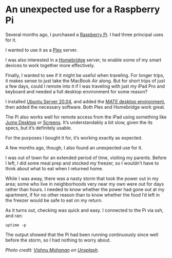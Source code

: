 # An unexpected use for a Raspberry Pi

Several months ago, I purchased a [Raspberry Pi][1]. I had three principal uses for it.

I wanted to use it as a [Plex][2] server.

I was also interested in a [Homebridge][3] server, to enable some of my smart devices to work together more effectively.

Finally, I wanted to see if it might be useful when traveling. For longer trips, it makes sense to just take the MacBook Air along. But for short trips of just a few days, could I remote into it if I was traveling with just my iPad Pro and keyboard and needed a full desktop environment for some reason?

I installed [Ubuntu Server 20.04][4], and added the [MATE desktop environment][5], then added the necessary software. Both Plex and Homebridge work great.

The Pi also works well for remote access from the iPad using something like [Jump Desktop][6] or [Screens][7]. It’s understandably a bit slow, given the its specs, but it’s definitely usable.

For the purposes I bought it for, it’s working exactly as expected. 

A few months ago, though, I also found an *un*expected use for it.

I was out of town for an extended period of time, visiting my parents. Before I left, I did some meal prep and stocked my freezer, so I wouldn’t have to think about what to eat when I returned home.

While I was away, there was a nasty storm that took the power out in my area; some who live in neighborhoods very near my own were out for days rather than hours. I needed to know whether the power had gone out at my apartment, if for no other reason than to know whether the food I’d left in the freezer would be safe to eat on my return.

 As it turns out, checking was quick and easy. I connected to the Pi via ssh, and ran:

`uptime -p`

The output showed that the Pi had been running continuously since well before the storm, so I had nothing to worry about.

*Photo credit: [Vishnu Mohanan][8] on [Unsplash][9].*

[1]:	https://smile.amazon.com/stores/CanaKit/page/19109D80-639C-40C8-9222-DC6775C304EE?store_ref=SLP_FW_E1B7FA96-F1B3-477B-819F-11DE24F0A82B
[2]:	https://www.plex.tv/
[3]:	https://homebridge.io/
[4]:	https://ubuntu.com/download/server/arm
[5]:	https://mate-desktop.org/
[6]:	https://jumpdesktop.com/
[7]:	https://edovia.com/en/screens-ios/
[8]:	https://unsplash.com/photos/rZKdS0wI8Ks
[9]:	https://unsplash.com